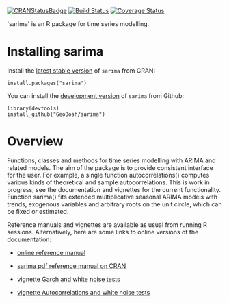 [![CRANStatusBadge](http://www.r-pkg.org/badges/version/sarima)](https://cran.r-project.org/package=sarima)
[![Build Status](https://travis-ci.com/GeoBosh/sarima.svg?branch=master)](https://travis-ci.com/GeoBosh/sarima)
[![Coverage Status](https://coveralls.io/repos/github/GeoBosh/sarima/badge.svg?branch=master)](https://coveralls.io/github/GeoBosh/sarima?branch=master)


'sarima' is an R package for time series modelling.

# Installing sarima

Install the [latest stable version](https://cran.r-project.org/package=sarima) of
`sarima` from CRAN:

    install.packages("sarima")


You can install the [development version](https://github.com/GeoBosh/sarima) of
`sarima` from Github:

    library(devtools)
    install_github("GeoBosh/sarima")


# Overview

Functions, classes and methods for time series modelling with ARIMA and related
models. The aim of the package is to provide consistent interface for the
user. For example, a single function autocorrelations() computes various kinds
of theoretical and sample autocorrelations. This is work in progress, see the
documentation and vignettes for the current functionality.  Function sarima()
fits extended multiplicative seasonal ARIMA models with trends, exogenous
variables and arbitrary roots on the unit circle, which can be fixed or
estimated.

Reference manuals and vignettes are available as usual from running R
sessions. Alternatively, here are some links to online versions of the documentation:

- [online reference manual](https://geobosh.github.io/sarima/)

- [sarima pdf reference manual on CRAN](https://cran.r-project.org/web/packages/sarima/sarima.pdf)

- [vignette Garch and white noise tests](https://cran.r-project.org/package=sarima/vignettes/garch_tests_example.pdf)

- [vignette Autocorrelations and white noise tests](https://cran.r-project.org/package=sarima/vignettes/white_noise_tests.pdf)

